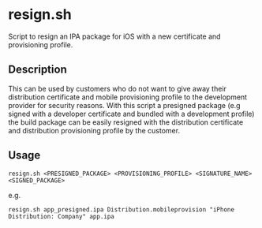 resign.sh
=========

Script to resign an IPA package for iOS with a new certificate and provisioning profile.

## Description

This can be used by customers who do not want to give away their distribution certificate and mobile provisioning profile to the development provider for security reasons. With this script a presigned package (e.g signed with a developer certificate and bundled with a development profile) the build package can be easily resigned with the distribution certificate and distribution provisioning profile by the customer.

## Usage

    resign.sh <PRESIGNED_PACKAGE> <PROVISIONING_PROFILE> <SIGNATURE_NAME> <SIGNED_PACKAGE>
e.g.

    resign.sh app_presigned.ipa Distribution.mobileprovision "iPhone Distribution: Company" app.ipa
